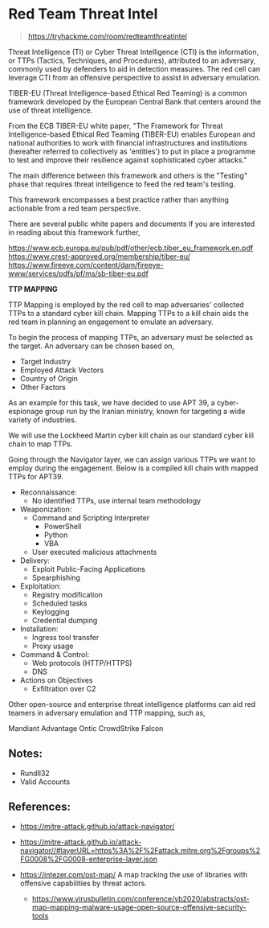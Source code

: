 # Red Team Threat Intel
> https://tryhackme.com/room/redteamthreatintel

Threat Intelligence (TI) or Cyber Threat Intelligence (CTI) is the information, or TTPs (Tactics, Techniques, and Procedures), attributed to an adversary, commonly used by defenders to aid in detection measures. The red cell can leverage CTI from an offensive perspective to assist in adversary emulation.

TIBER-EU (Threat Intelligence-based Ethical Red Teaming) is a common framework developed by the European Central Bank that centers around the use of threat intelligence.

From the ECB TIBER-EU white paper, "The Framework for Threat Intelligence-based Ethical Red Teaming (TIBER-EU) enables European and national authorities to work with financial infrastructures and institutions (hereafter referred to collectively as 'entities') to put in place a programme to test and improve their resilience against sophisticated cyber attacks."



The main difference between this framework and others is the "Testing" phase that requires threat intelligence to feed the red team's testing.

This framework encompasses a best practice rather than anything actionable from a red team perspective.

There are several public white papers and documents if you are interested in reading about this framework further,

https://www.ecb.europa.eu/pub/pdf/other/ecb.tiber_eu_framework.en.pdf
https://www.crest-approved.org/membership/tiber-eu/
https://www.fireeye.com/content/dam/fireeye-www/services/pdfs/pf/ms/sb-tiber-eu.pdf

**TTP MAPPING** 

TTP Mapping is employed by the red cell to map adversaries' collected TTPs to a standard cyber kill chain. Mapping TTPs to a kill chain aids the red team in planning an engagement to emulate an adversary.

To begin the process of mapping TTPs, an adversary must be selected as the target. An adversary can be chosen based on,

- Target Industry
- Employed Attack Vectors
- Country of Origin
- Other Factors

As an example for this task, we have decided to use APT 39, a cyber-espionage group run by the Iranian ministry, known for targeting a wide variety of industries.

We will use the Lockheed Martin cyber kill chain as our standard cyber kill chain to map TTPs.


Going through the Navigator layer, we can assign various TTPs we want to employ during the engagement. Below is a compiled kill chain with mapped TTPs for APT39.

- Reconnaissance:
    - No identified TTPs, use internal team methodology
- Weaponization:
    - Command and Scripting Interpreter
        - PowerShell
        - Python
        - VBA
    - User executed malicious attachments
- Delivery:
    - Exploit Public-Facing Applications
    - Spearphishing
- Exploitation:
    - Registry modification
    - Scheduled tasks
    - Keylogging
    - Credential dumping
- Installation:
    - Ingress tool transfer
    - Proxy usage
- Command & Control:
    - Web protocols (HTTP/HTTPS)
    - DNS
- Actions on Objectives
    - Exfiltration over C2


Other open-source and enterprise threat intelligence platforms can aid red teamers in adversary emulation and TTP mapping, such as,

Mandiant Advantage
Ontic
CrowdStrike Falcon



## Notes:
- Rundll32
- Valid Accounts


## References:

- https://mitre-attack.github.io/attack-navigator/

- https://mitre-attack.github.io/attack-navigator//#layerURL=https%3A%2F%2Fattack.mitre.org%2Fgroups%2FG0008%2FG0008-enterprise-layer.json


- https://intezer.com/ost-map/ A map tracking the use of libraries with offensive capabilities by threat actors.
  - https://www.virusbulletin.com/conference/vb2020/abstracts/ost-map-mapping-malware-usage-open-source-offensive-security-tools
